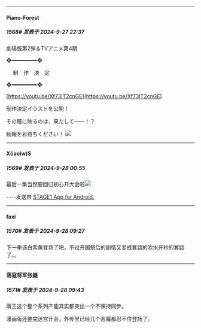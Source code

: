 ﻿
*****

####  Piano-Forest  
##### 1568#       发表于 2024-9-27 22:37

劇場版第2弾＆TVアニメ第4期

❖━━━━━━━━❖

　 制　作　決　定

❖━━━━━━━━❖

[https://youtu.be/Xf73IT2cnGE](https://youtu.be/Xf73IT2cnGE)

制作決定イラストを公開！

その瞳に映るのは、果たして――！？

続報をお待ちください！
<img src="https://p.sda1.dev/19/70e21f84fa469288f614535f74f8bfa0/20240927_223614.jpg" referrerpolicy="no-referrer">


*****

####  X(iaolw)S  
##### 1569#       发表于 2024-9-28 00:55

最后一集当然要回归初心开大会啦<img src="https://static.saraba1st.com/image/smiley/face2017/053.png" referrerpolicy="no-referrer">

----发送自 [STAGE1 App for Android.](http://stage1.5j4m.com/?1.37)


*****

####  faxi  
##### 1570#       发表于 2024-9-28 09:27

下一季该白紫黄登场了吧，不过开国祭后的剧情又变成套路的吹水开秒的套路了。。


*****

####  荡寇将军张嶷  
##### 1571#       发表于 2024-9-28 09:43

萌王这个整个系列产能其实都突出一个不保持同步。

漫画版还整完迷宫开会，外传里已经几个恶魔都忍不住登场了。

